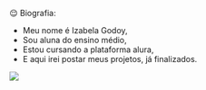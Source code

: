 😌 Biografia:
- Meu nome é Izabela Godoy,
- Sou aluna do ensino médio,
- Estou cursando a plataforma alura,
- E aqui irei postar meus projetos, já finalizados.

![](https://media1.tenor.com/m/TDY3rDhJ6MMAAAAC/racoon.gif)
